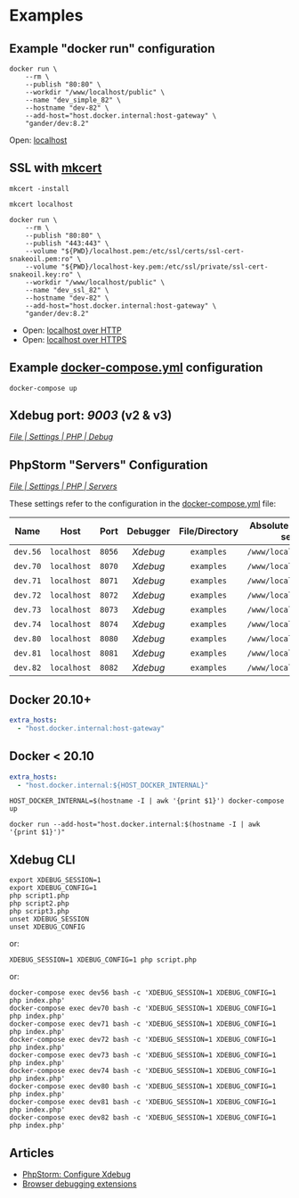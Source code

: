 # Examples

## Example "docker run" configuration

```shell
docker run \
    --rm \
    --publish "80:80" \
    --workdir "/www/localhost/public" \
    --name "dev_simple_82" \
    --hostname "dev-82" \
    --add-host="host.docker.internal:host-gateway" \
    "gander/dev:8.2"
```

Open: [localhost](http://localhost/)

## SSL with [mkcert](https://mkcert.dev/)

```shell
mkcert -install
```

```shell
mkcert localhost
```

```shell
docker run \
    --rm \
    --publish "80:80" \
    --publish "443:443" \
    --volume "${PWD}/localhost.pem:/etc/ssl/certs/ssl-cert-snakeoil.pem:ro" \
    --volume "${PWD}/localhost-key.pem:/etc/ssl/private/ssl-cert-snakeoil.key:ro" \
    --workdir "/www/localhost/public" \
    --name "dev_ssl_82" \
    --hostname "dev-82" \
    --add-host="host.docker.internal:host-gateway" \
    "gander/dev:8.2"
```

+ Open: [localhost over HTTP](http://localhost/)
+ Open: [localhost over HTTPS](https://localhost/)

## Example [docker-compose.yml](docker-compose.yml) configuration

```shell
docker-compose up
```

## Xdebug port: _9003_ (v2 & v3)

_[File | Settings | PHP | Debug](jetbrains://PhpStorm/settings?name=PHP--Debug)_

## PhpStorm "Servers" Configuration

_[File | Settings | PHP | Servers](jetbrains://PhpStorm/settings?name=PHP--Servers)_

These settings refer to the configuration in the [docker-compose.yml](docker-compose.yml) file:

|   Name   |    Host     |  Port  | Debugger | File/Directory | Absolute path on the server |
|:--------:|:-----------:|:------:|:--------:|:--------------:|:---------------------------:|
| `dev.56` | `localhost` | `8056` | _Xdebug_ |   `examples`   |   `/www/localhost/public`   |
| `dev.70` | `localhost` | `8070` | _Xdebug_ |   `examples`   |   `/www/localhost/public`   |
| `dev.71` | `localhost` | `8071` | _Xdebug_ |   `examples`   |   `/www/localhost/public`   |
| `dev.72` | `localhost` | `8072` | _Xdebug_ |   `examples`   |   `/www/localhost/public`   |
| `dev.73` | `localhost` | `8073` | _Xdebug_ |   `examples`   |   `/www/localhost/public`   |
| `dev.74` | `localhost` | `8074` | _Xdebug_ |   `examples`   |   `/www/localhost/public`   |
| `dev.80` | `localhost` | `8080` | _Xdebug_ |   `examples`   |   `/www/localhost/public`   |
| `dev.81` | `localhost` | `8081` | _Xdebug_ |   `examples`   |   `/www/localhost/public`   |
| `dev.82` | `localhost` | `8082` | _Xdebug_ |   `examples`   |   `/www/localhost/public`   |

## Docker 20.10+

```yaml
extra_hosts:
  - "host.docker.internal:host-gateway"
```

## Docker < 20.10

```yaml
extra_hosts:
  - "host.docker.internal:${HOST_DOCKER_INTERNAL}"
```

```shell
HOST_DOCKER_INTERNAL=$(hostname -I | awk '{print $1}') docker-compose up
```

```shell
docker run --add-host="host.docker.internal:$(hostname -I | awk '{print $1}')"
```

## Xdebug CLI

```shell
export XDEBUG_SESSION=1
export XDEBUG_CONFIG=1
php script1.php
php script2.php
php script3.php
unset XDEBUG_SESSION
unset XDEBUG_CONFIG
```

or:

```shell
XDEBUG_SESSION=1 XDEBUG_CONFIG=1 php script.php
```

or:

```shell
docker-compose exec dev56 bash -c 'XDEBUG_SESSION=1 XDEBUG_CONFIG=1 php index.php'
docker-compose exec dev70 bash -c 'XDEBUG_SESSION=1 XDEBUG_CONFIG=1 php index.php'
docker-compose exec dev71 bash -c 'XDEBUG_SESSION=1 XDEBUG_CONFIG=1 php index.php'
docker-compose exec dev72 bash -c 'XDEBUG_SESSION=1 XDEBUG_CONFIG=1 php index.php'
docker-compose exec dev73 bash -c 'XDEBUG_SESSION=1 XDEBUG_CONFIG=1 php index.php'
docker-compose exec dev74 bash -c 'XDEBUG_SESSION=1 XDEBUG_CONFIG=1 php index.php'
docker-compose exec dev80 bash -c 'XDEBUG_SESSION=1 XDEBUG_CONFIG=1 php index.php'
docker-compose exec dev81 bash -c 'XDEBUG_SESSION=1 XDEBUG_CONFIG=1 php index.php'
docker-compose exec dev82 bash -c 'XDEBUG_SESSION=1 XDEBUG_CONFIG=1 php index.php'
```

## Articles

+ [PhpStorm: Configure Xdebug](https://www.jetbrains.com/help/phpstorm/configuring-xdebug.html)
+ [Browser debugging extensions](https://www.jetbrains.com/help/phpstorm/browser-debugging-extensions.html)
